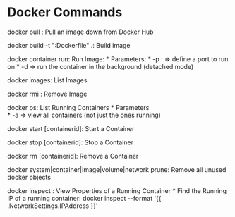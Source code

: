 # Docker Commands

docker pull <image name>: Pull an image down from Docker Hub

docker build -t "<NAME OF IMAGE>:Dockerfile" .: Build image

docker container run: Run Image: 
    * Parameters: 
        * -p <port internal to docker container>:<port external that you access the internal port by> => define a port to run on
        * -d => run the container in the background (detached mode)

docker images: List Images

docker rmi <first few characters of image id>: Remove Image

docker ps: List Running Containers
    * Parameters    
        * -a => view all containers (not just the ones running)

docker start [containerid]: Start a Container

docker stop [containerid]: Stop a Container

docker rm [containerid]: Remove a Container

docker system|container|image|volume|network prune: Remove all unused docker objects

docker inspect <container id>: View Properties of a Running Container
    * Find the Running IP of a running container: docker inspect --format '{{ .NetworkSettings.IPAddress }}' <container id>